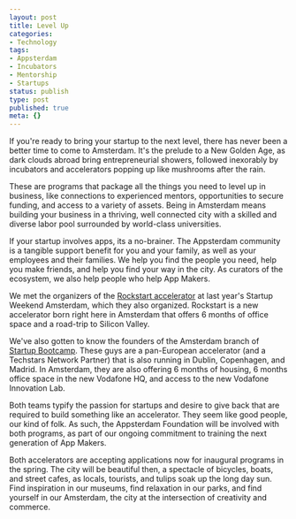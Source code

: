 ```yaml
---
layout: post
title: Level Up
categories:
- Technology
tags:
- Appsterdam
- Incubators
- Mentorship
- Startups
status: publish
type: post
published: true
meta: {}
---
```

If you're ready to bring your startup to the next level, there has never been a better time to come to Amsterdam. It's the prelude to a New Golden Age, as dark clouds abroad bring entrepreneurial showers, followed inexorably by incubators and accelerators popping up like mushrooms after the rain.

These are programs that package all the things you need to level up in business, like connections to experienced mentors, opportunities to secure funding, and access to a variety of assets. Being in Amsterdam means building your business in a thriving, well connected city with a skilled and diverse labor pool surrounded by world-class universities.

If your startup involves apps, its a no-brainer. The Appsterdam community is a tangible support benefit for you and your family, as well as your employees and their families. We help you find the people you need, help you make friends, and help you find your way in the city. As curators of the ecosystem, we also help people who help App Makers.

We met the organizers of the <a href="http://rockstart.com/accelerator/">Rockstart accelerator</a> at last year's Startup Weekend Amsterdam, which they also organized. Rockstart is a new accelerator born right here in Amsterdam that offers 6 months of office space and a road-trip to Silicon Valley.

We've also gotten to know the founders of the Amsterdam branch of <a href="http://www.startupbootcamp.org/details/?">Startup Bootcamp</a>. These guys are a pan-European accelerator (and a Techstars Network Partner) that is also running in Dublin, Copenhagen, and Madrid. In Amsterdam, they are also offering 6 months of housing, 6 months office space in the new Vodafone HQ, and access to the new Vodafone Innovation Lab.

Both teams typify the passion for startups and desire to give back that are required to build something like an accelerator. They seem like good people, our kind of folk. As such, the Appsterdam Foundation will be involved with both programs, as part of our ongoing commitment to training the next generation of App Makers. 

Both accelerators are accepting applications now for inaugural programs in the spring. The city will be beautiful then, a spectacle of bicycles, boats, and street cafes, as locals, tourists, and tulips soak up the long day sun. Find inspiration in our museums, find relaxation in our parks, and find yourself in our Amsterdam, the city at the intersection of creativity and commerce.
